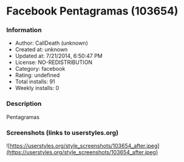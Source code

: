 # Facebook Pentagramas (103654)

### Information
- Author: CallDeath (unknown)
- Created at: unknown
- Updated at: 7/21/2014, 6:50:47 PM
- License: NO-REDISTRIBUTION
- Category: facebook
- Rating: undefined
- Total installs: 91
- Weekly installs: 0


### Description
Pentagramas


### Screenshots (links to userstyles.org)
![https://userstyles.org/style_screenshots/103654_after.jpeg](https://userstyles.org/style_screenshots/103654_after.jpeg)


